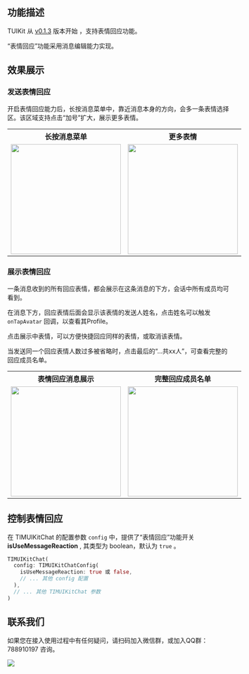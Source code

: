 
## 功能描述
TUIKit 从 [v0.1.3](https://cloud.tencent.com/document/product/269/52049#im-flutter-tuikit.EF.BC.88.E5.90.AB-ui.EF.BC.89-0.1.3-.402022.08.03) 版本开始 ，支持表情回应功能。

“表情回应”功能采用消息编辑能力实现。

## 效果展示

### 发送表情回应

开启表情回应能力后，长按消息菜单中，靠近消息本身的方向，会多一条表情选择区。该区域支持点击“加号”扩大，展示更多表情。

<table style="text-align:center;vertical-align:middle;width:1000px;overflow-x:auto;">
  <tr>
    <th style="text-align:center;" width="250px">长按消息菜单<br></th>
    <th style="text-align:center;" width="250px">更多表情<br></th>
  </tr>
  <tr>
    <td><img style="width:250px" src="https://qcloudimg.tencent-cloud.cn/raw/d9b075b14d89d5394d22c01e43cd7e05.jpg"  />    </td>
    <td><img style="width:250px" src="https://qcloudimg.tencent-cloud.cn/raw/b6019220ec7643a8dd11fcf19f7cba56.jpg" /> </td>
</table>

### 展示表情回应

一条消息收到的所有回应表情，都会展示在这条消息的下方，会话中所有成员均可看到。

在消息下方，回应表情后面会显示该表情的发送人姓名，点击姓名可以触发 `onTapAvatar` 回调，以查看其Profile。

点击展示中表情，可以方便快捷回应同样的表情，或取消该表情。

当发送同一个回应表情人数过多被省略时，点击最后的“...共xx人”，可查看完整的回应成员名单。

<table style="text-align:center;vertical-align:middle;width:1000px;overflow-x:auto;">
  <tr>
    <th style="text-align:center;" width="250px">表情回应消息展示<br></th>
    <th style="text-align:center;" width="250px">完整回应成员名单<br></th>
  </tr>
  <tr>
    <td><img style="width:250px" src="https://qcloudimg.tencent-cloud.cn/raw/8ce9ece5031655cd38f5a20e25b0ed8c.jpg"  />    </td>
    <td><img style="width:250px" src="https://qcloudimg.tencent-cloud.cn/raw/678ae70ae8f810b50b0e57946306a329.jpg" /> </td>
</table>

## 控制表情回应

在 TIMUIKitChat 的配置参数 `config` 中，提供了“表情回应”功能开关 **isUseMessageReaction** , 其类型为 boolean，默认为 `true` 。

```dart
TIMUIKitChat(
  config: TIMUIKitChatConfig(
    isUseMessageReaction: true 或 false,
    // ... 其他 config 配置
  ),
  // ... 其他 TIMUIKitChat 参数
)
```

## 联系我们[](id:contact)

如果您在接入使用过程中有任何疑问，请扫码加入微信群，或加入QQ群：788910197 咨询。

![](https://qcloudimg.tencent-cloud.cn/raw/e830ae8c7b8d9253eb71e7c3d9f7b2be.png)

